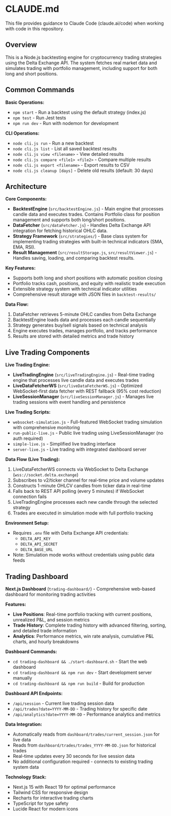 # CLAUDE.md

This file provides guidance to Claude Code (claude.ai/code) when working with code in this repository.

## Overview

This is a Node.js backtesting engine for cryptocurrency trading strategies using the Delta Exchange API. The system fetches real market data and simulates trading with portfolio management, including support for both long and short positions.

## Common Commands

**Basic Operations:**
- `npm start` - Run a backtest using the default strategy (index.js)
- `npm test` - Run Jest tests
- `npm run dev` - Run with nodemon for development

**CLI Operations:**
- `node cli.js run` - Run a new backtest
- `node cli.js list` - List all saved backtest results
- `node cli.js view <filename>` - View detailed results
- `node cli.js compare <file1> <file2>` - Compare multiple results
- `node cli.js export <filename>` - Export results to CSV
- `node cli.js cleanup [days]` - Delete old results (default: 30 days)

## Architecture

**Core Components:**

- **BacktestEngine** (`src/backtestEngine.js`) - Main engine that processes candle data and executes trades. Contains Portfolio class for position management and supports both long/short positions.
- **DataFetcher** (`src/dataFetcher.js`) - Handles Delta Exchange API integration for fetching historical OHLC data.
- **Strategy Framework** (`src/strategies/`) - Base class system for implementing trading strategies with built-in technical indicators (SMA, EMA, RSI).
- **Result Management** (`src/resultStorage.js`, `src/resultViewer.js`) - Handles saving, loading, and comparing backtest results.

**Key Features:**
- Supports both long and short positions with automatic position closing
- Portfolio tracks cash, positions, and equity with realistic trade execution
- Extensible strategy system with technical indicator utilities
- Comprehensive result storage with JSON files in `backtest-results/`

**Data Flow:**
1. DataFetcher retrieves 5-minute OHLC candles from Delta Exchange
2. BacktestEngine loads data and processes each candle sequentially
3. Strategy generates buy/sell signals based on technical analysis
4. Engine executes trades, manages portfolio, and tracks performance
5. Results are stored with detailed metrics and trade history

## Live Trading Components

**Live Trading Engine:**
- **LiveTradingEngine** (`src/liveTradingEngine.js`) - Real-time trading engine that processes live candle data and executes trades
- **LiveDataFetcherWS** (`src/liveDataFetcherWS.js`) - Optimized WebSocket-first data fetcher with REST fallback (95% cost reduction)
- **LiveSessionManager** (`src/liveSessionManager.js`) - Manages live trading sessions with event handling and persistence

**Live Trading Scripts:**
- `websocket-simulation.js` - Full-featured WebSocket trading simulation with comprehensive monitoring
- `run-public-live.js` - Public live trading using LiveSessionManager (no auth required)
- `simple-live.js` - Simplified live trading interface
- `server-live.js` - Live trading with integrated dashboard server

**Data Flow (Live Trading):**
1. LiveDataFetcherWS connects via WebSocket to Delta Exchange (`wss://socket.delta.exchange`)
2. Subscribes to v2/ticker channel for real-time price and volume updates
3. Constructs 1-minute OHLCV candles from ticker data in real-time
4. Falls back to REST API polling (every 5 minutes) if WebSocket connection fails
5. LiveTradingEngine processes each new candle through the selected strategy
6. Trades are executed in simulation mode with full portfolio tracking

**Environment Setup:**
- Requires `.env` file with Delta Exchange API credentials:
  - `DELTA_API_KEY`
  - `DELTA_API_SECRET`
  - `DELTA_BASE_URL`
- Note: Simulation mode works without credentials using public data feeds

## Trading Dashboard

**Next.js Dashboard** (`trading-dashboard/`) - Comprehensive web-based dashboard for monitoring trading activities

**Features:**
- **Live Positions**: Real-time portfolio tracking with current positions, unrealized P&L, and session metrics
- **Trade History**: Complete trading history with advanced filtering, sorting, and detailed trade information
- **Analytics**: Performance metrics, win rate analysis, cumulative P&L charts, and hourly breakdowns

**Dashboard Commands:**
- `cd trading-dashboard && ./start-dashboard.sh` - Start the web dashboard
- `cd trading-dashboard && npm run dev` - Start development server manually
- `cd trading-dashboard && npm run build` - Build for production

**Dashboard API Endpoints:**
- `/api/session` - Current live trading session data
- `/api/trades?date=YYYY-MM-DD` - Trading history for specific date
- `/api/analytics?date=YYYY-MM-DD` - Performance analytics and metrics

**Data Integration:**
- Automatically reads from `dashboard/trades/current_session.json` for live data
- Reads from `dashboard/trades/trades_YYYY-MM-DD.json` for historical trades
- Real-time updates every 30 seconds for live session data
- No additional configuration required - connects to existing trading system data

**Technology Stack:**
- Next.js 15 with React 19 for optimal performance
- Tailwind CSS for responsive design
- Recharts for interactive trading charts
- TypeScript for type safety
- Lucide React for modern icons